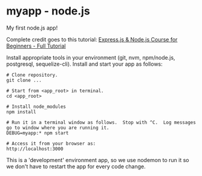 # myapp - node.js

My first node.js app!  

Complete credit goes to this tutorial: [Express.js & Node.js Course for Beginners - Full Tutorial](https://www.youtube.com/watch?v=G8uL0lFFoN0)

Install appropriate tools in your environment (git, nvm, npm/node.js, postgresql, sequelize-cli). Install and start your app as follows:
  
    # Clone repository.
    git clone ...
    
    # Start from <app_root> in terminal.
    cd <app_root>
    
    # Install node_modules
    npm install
    
    # Run it in a terminal window as follows.  Stop with ^C.  Log messages go to window where you are running it.
    DEBUG=myapp:* npm start
    
    # Access it from your browser as:
    http://localhost:3000

This is a 'development' environment app, so we use nodemon to run it so we don't have to restart the app for every code change.
